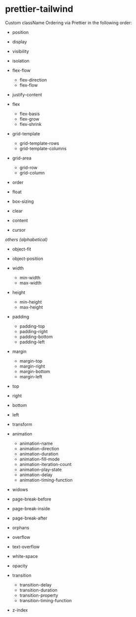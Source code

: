# prettier-tailwind
Custom className Ordering via Prettier in the following order:

- position
- display
- visibility
- isolation

- flex-flow
  - flex-direction
  - flex-flow

- justify-content

- flex
  - flex-basis
  - flex-grow
  - flex-shrink

- grid-template
  - grid-template-rows
  - grid-template-columns
- grid-area
  - grid-row
  - grid-column

- order
- float
- box-sizing
- clear
- content
- cursor

_others (alphabetical)_

- object-fit
- object-position

- width
  - min-width
  - max-width

- height
  - min-height
  - max-height

- padding
  - padding-top
  - padding-right
  - padding-bottom
  - padding-left

- margin
  - margin-top
  - margin-right
  - margin-bottom
  - margin-left

- top
- right
- bottom
- left
- transform

- animation
  - animation-name
  - animation-direction
  - animation-duration
  - animation-fill-mode
  - animation-iteration-count
  - animation-play-state
  - animation-delay
  - animation-timing-function

- widows
- page-break-before
- page-break-inside
- page-break-after
- orphans

- overflow
- text-overflow
- white-space
- opacity

- transition
  - transition-delay
  - transition-duration
  - transition-property
  - transition-timing-function

- z-index
